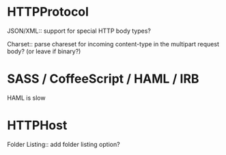 # HTTPProtocol

JSON/XML::
support for special HTTP body types?

Charset::
parse chareset for incoming content-type in the multipart request body? (or leave if binary?)


# SASS / CoffeeScript / HAML / IRB

HAML is slow

# HTTPHost

Folder Listing:: add folder listing option?

